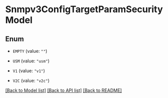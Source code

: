 # Snmpv3ConfigTargetParamSecurityModel

## Enum


* `EMPTY` (value: `""`)

* `USM` (value: `"usm"`)

* `V1` (value: `"v1"`)

* `V2C` (value: `"v2c"`)


[[Back to Model list]](../README.md#documentation-for-models) [[Back to API list]](../README.md#documentation-for-api-endpoints) [[Back to README]](../README.md)


